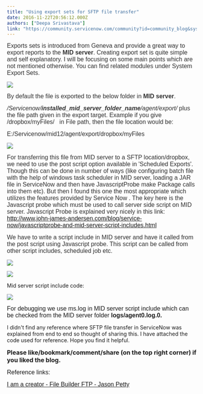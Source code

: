 ```yaml
---
title: "Using export sets for SFTP file transfer"
date: 2016-11-22T20:56:12.000Z
authors: ["Deepa Srivastava"]
link: "https://community.servicenow.com/community?id=community_blog&sys_id=475eeaaddbd0dbc01dcaf3231f96198a"
---
```

<p><span style="color: #303030; font-family: calibri, verdana, arial, sans-serif; font-size: 12pt;">Exports sets is introduced from Geneva and provide a great way to export reports to the <strong>MID server</strong>. Creating export set is quite simple and self explanatory. I will be focusing on some main points which are not mentioned otherwise. You can find related modules under System Export Sets.</span></p><p><span style="color: #303030; font-family: calibri, verdana, arial, sans-serif; font-size: 12pt;"><img   class="image-1 jive-image" src="2d25c042db5cd3041dcaf3231f9619bb.iix" style="color: #303030; font-family: calibri, verdana, arial, sans-serif; font-size: 16px;"/></span></p><p><span style="color: #303030; font-family: calibri, verdana, arial, sans-serif; font-size: 12pt;">By default the file is exported to the below folder in <strong>MID server</strong>.</span></p><p><span style="color: #303030; font-family: calibri, verdana, arial, sans-serif; font-size: 12pt;"><em>/Servicenow/<strong>installed_mid_server_folder_name</strong>/agent/export/</em> plus the file path given in the export target. Example if you give /dropbox/myFiles/   in File path, then the file location would be:</span></p><p><span style="color: #303030; font-family: calibri, verdana, arial, sans-serif; font-size: 12pt;">E:/Servicenow/mid12/agent/export/dropbox/myFiles</span></p><p><span style="font-family: calibri, verdana, arial, sans-serif; font-size: 12pt;"><img   class="image-2 jive-image" src="1852e33ddb5c9f04e9737a9e0f96195e.iix" style="max-height: 900px; max-width: 1200px;"/></span></p><p><span style="color: #303030; font-family: calibri, verdana, arial, sans-serif; font-size: 12pt;">For transferring this file from MID server to a SFTP location/dropbox, we need to use the post script option available in 'Scheduled Exports'. </span><span style="color: #303030; font-size: 12pt; font-family: calibri, verdana, arial, sans-serif;">Though this can be done in number of ways (like configuring batch file with the help of windows task scheduler in MID server, loading a JAR file in ServiceNow and then have JavascriptProbe make Package calls into them etc). But then I found this one the most appropriate which utilizes the features provided by Service Now <span __jive_emoticon_name="happy" __jive_macro_name="emoticon" class="jive_emote jive_macro" data-renderedposition="775.4599609375_687.8599853515625_16_16" src="/8.0.4.21bdc7e/images/emoticons/happy.png"></span> . The key here is the Javascript probe which must be used to call server side script on MID server. <span style="font-family: calibri, verdana, arial, sans-serif; font-size: 12pt;"><span style="color: #303030;">Javascript Probe is explained very nicely in this link: </span><span style="color: #303030;"><a title="w.john-james-andersen.com/blog/service-now/javascriptprobe-and-mid-server-script-includes.html" href="http://www.john-james-andersen.com/blog/service-now/javascriptprobe-and-mid-server-script-includes.html">http://www.john-james-andersen.com/blog/service-now/javascriptprobe-and-mid-server-script-includes.html</a></span></span></span></p><p></p><p><span style="color: #303030; font-family: calibri, verdana, arial, sans-serif; font-size: 12pt;">We have to write a script include in MID server and have it called from the post script using Javascript probe. This script can be called from other script includes, scheduled job etc.</span></p><p><img   class="image-3 jive-image" src="96e48d46dbd013043eb27a9e0f9619a4.iix" style="max-height: 900px; max-width: 1200px;"/></p><p><img   class="jive-image image-4" src="40c3a04edb5457041dcaf3231f961915.iix" style="max-height: 900px; max-width: 1200px;"/></p><p></p><p>Mid server script include code:</p><p><img   class="image-5 jive-image" src="1b82080adb541344e9737a9e0f9619ae.iix" style="max-height: 900px; max-width: 1200px;"/></p><p><span style="font-family: calibri, verdana, arial, sans-serif; font-size: 12pt;">For debugging we use ms.log in MID server script include which can be checked from the MID server folder <strong>logs/agent0.log.0.</strong></span></p><p></p><p>I didn't find any reference where SFTP file transfer in ServiceNow was explained from end to end so thought of sharing this. I have attached the code used for reference. Hope you find it helpful. <span __jive_emoticon_name="happy" __jive_macro_name="emoticon" class="jive_emote jive_macro" data-renderedposition="2288_57.04999923706055_16_16" src="/8.0.4.21bdc7e/images/emoticons/happy.png"></span></p><p></p><p><span style="font-size: 12pt;"><strong>Please like/bookmark/comment/share (on the top right corner) if you liked the blog.</strong></span></p><p></p><p><span style="font-family: calibri, verdana, arial, sans-serif; font-size: 12pt;">Reference links:</span></p><p><span style="font-family: calibri, verdana, arial, sans-serif; font-size: 12pt;"><a title="I am a creator - File Builder FTP - Jason Petty" __default_attr="164256" __jive_macro_name="thread" class="jive_macro_thread jive_macro" data-orig-content="I am a creator - File Builder FTP - Jason Petty" data-renderedposition="2402.099853515625_8_307_20" href="/community?id=community_question&sys_id=7817cbe5db1cdbc01dcaf3231f961989">I am a creator - File Builder FTP - Jason Petty</a></span></p>